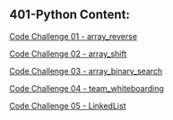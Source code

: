 
## 401-Python Content:

[Code Challenge 01 - array_reverse](/py_dsna/401/challenges/array-reverse/array_reverse/README.md)

[Code Challenge 02 - array_shift](/py_dsna/challenges/array-shift/array_shift/README.md)

[Code Challenge 03 - array_binary_search](/py_dsna/401/challenges/array-binary-search/README.md)

[Code Challenge 04 - team_whiteboarding](/py_dsna/401/challenges/cc-04_Whiteboard/README.md)

[Code Challenge 05 - LinkedList]()
